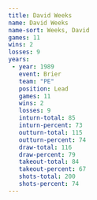 ```yaml
---
title: David Weeks
name: David Weeks
name-sort: Weeks, David
games: 11
wins: 2
losses: 9
years:
 - year: 1989
   event: Brier
   team: "PE"
   position: Lead
   games: 11
   wins: 2
   losses: 9
   inturn-total: 85
   inturn-percent: 73
   outturn-total: 115
   outturn-percent: 74
   draw-total: 116
   draw-percent: 79
   takeout-total: 84
   takeout-percent: 67
   shots-total: 200
   shots-percent: 74
---
```

